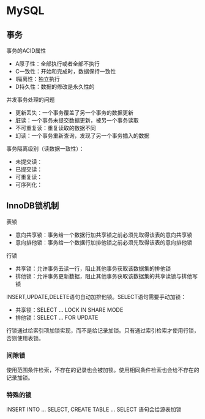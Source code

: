 # MySQL

## 事务
事务的ACID属性
- A原子性：全部执行或者全部不执行
- C一致性：开始和完成时，数据保持一致性
- I隔离性：独立执行
- D持久性：数据的修改是永久性的

并发事务处理的问题
- 更新丢失：一个事务覆盖了另一个事务的数据更新
- 脏读：一个事务未提交数据更新，被另一个事务读取
- 不可重复读：重复读取的数据不同
- 幻读：一个事务重新查询，发现了另一个事务插入的数据

事务隔离级别（读数据一致性）：
- 未提交读：
- 已提交读：
- 可重复读：
- 可序列化：

## InnoDB锁机制
表锁
- 意向共享锁：事务给一个数据行加共享锁之前必须先取得该表的意向共享锁
- 意向排他锁：事务给一个数据行加排他锁之前必须先取得该表的意向排他锁

行锁
- 共享锁：允许事务去读一行，阻止其他事务获取该数据集的排他锁
- 排他锁：允许事务更新数据，阻止其他事务获取该数据集的共享读锁与排他写锁

INSERT,UPDATE,DELETE语句自动加排他锁。SELECT语句需要手动加锁：
- 共享锁：SELECT ... LOCK IN SHARE MODE
- 排他锁：SELECT ... FOR UPDATE

行锁通过给索引项加锁实现，而不是给记录加锁。只有通过索引检索才使用行锁，否则使用表锁。

### 间隙锁
使用范围条件检索，不存在的记录也会被加锁。使用相同条件检索也会给不存在的记录加锁。

### 特殊的锁
INSERT INTO ... SELECT, CREATE TABLE ... SELECT 语句会给源表加锁

